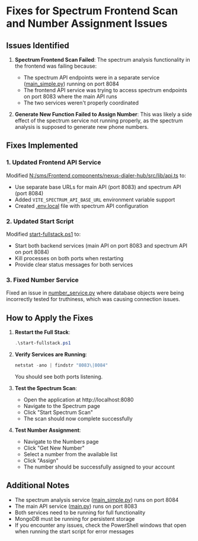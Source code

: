 # Fixes for Spectrum Frontend Scan and Number Assignment Issues

## Issues Identified

1. **Spectrum Frontend Scan Failed**: The spectrum analysis functionality in the frontend was failing because:
   - The spectrum API endpoints were in a separate service ([main_simple.py](file:///N:/sms/main_simple.py)) running on port 8084
   - The frontend API service was trying to access spectrum endpoints on port 8083 where the main API runs
   - The two services weren't properly coordinated

2. **Generate New Function Failed to Assign Number**: This was likely a side effect of the spectrum service not running properly, as the spectrum analysis is supposed to generate new phone numbers.

## Fixes Implemented

### 1. Updated Frontend API Service
Modified [N:/sms/Frontend components/nexus-dialer-hub/src/lib/api.ts](file:///N:/sms/Frontend%20components/nexus-dialer-hub/src/lib/api.ts) to:
- Use separate base URLs for main API (port 8083) and spectrum API (port 8084)
- Added `VITE_SPECTRUM_API_BASE_URL` environment variable support
- Created [.env.local](file:///N:/sms/Frontend%20components/nexus-dialer-hub/.env.local) file with spectrum API configuration

### 2. Updated Start Script
Modified [start-fullstack.ps1](file:///N:/sms/start-fullstack.ps1) to:
- Start both backend services (main API on port 8083 and spectrum API on port 8084)
- Kill processes on both ports when restarting
- Provide clear status messages for both services

### 3. Fixed Number Service
Fixed an issue in [number_service.py](file:///N:/sms/number_service.py) where database objects were being incorrectly tested for truthiness, which was causing connection issues.

## How to Apply the Fixes

1. **Restart the Full Stack**:
   ```powershell
   .\start-fullstack.ps1
   ```

2. **Verify Services are Running**:
   ```powershell
   netstat -ano | findstr "8083\|8084"
   ```
   You should see both ports listening.

3. **Test the Spectrum Scan**:
   - Open the application at http://localhost:8080
   - Navigate to the Spectrum page
   - Click "Start Spectrum Scan"
   - The scan should now complete successfully

4. **Test Number Assignment**:
   - Navigate to the Numbers page
   - Click "Get New Number"
   - Select a number from the available list
   - Click "Assign"
   - The number should be successfully assigned to your account

## Additional Notes

- The spectrum analysis service ([main_simple.py](file:///N:/sms/main_simple.py)) runs on port 8084
- The main API service ([main.py](file:///N:/sms/main.py)) runs on port 8083
- Both services need to be running for full functionality
- MongoDB must be running for persistent storage
- If you encounter any issues, check the PowerShell windows that open when running the start script for error messages